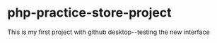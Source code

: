 # php-practice-store-project
 
This is my first project with github desktop--testing the new interface